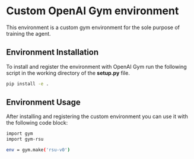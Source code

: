 # Custom OpenAI Gym environment

This environment is a custom gym environment for the sole purpose of training the agent.

## Environment Installation

To install and register the environment with OpenAI Gym run the following script in the working directory of the **setup.py** file.

```bash 
pip install -e .
```

## Environment Usage

After installing and registering the custom environment you can use it with the following code block:

```bash 
import gym
import gym-rsu

env = gym.make('rsu-v0')
```
